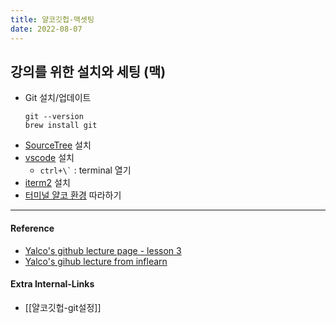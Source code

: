 ```yaml
---
title: 얄코깃헙-맥셋팅
date: 2022-08-07
---
```


## 강의를 위한 설치와 세팅 (맥)
- Git 설치/업데이트  
	```console
	git --version
	brew install git
	```
- [SourceTree](https://www.sourcetreeapp.com/) 설치
- [vscode](https://code.visualstudio.com/download) 설치
	- ``` ctrl+\` ```  : terminal 열기
- [iterm2](https://iterm2.com/downloads.html) 설치
- [터미널 얄코 환경](https://www.yalco.kr/_03_mac_terminal/) 따라하기

---
#### Reference
- [Yalco's github lecture page - lesson 3](https://www.yalco.kr/@git-github/1-3/)
- [Yalco's gihub lecture from inflearn](https://www.inflearn.com/course/%EC%A0%9C%EB%8C%80%EB%A1%9C-%ED%8C%8C%EB%8A%94-%EA%B9%83/dashboard)

#### Extra Internal-Links
- [[얄코깃헙-git설정]]